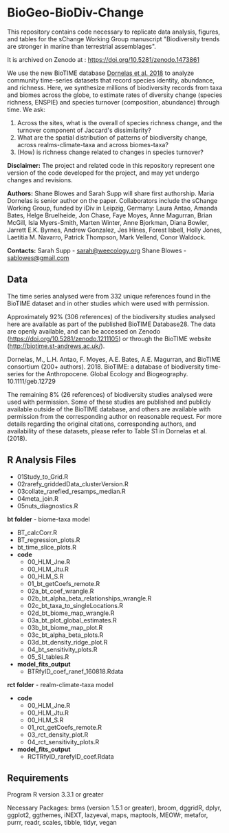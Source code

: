 # BioGeo-BioDiv-Change

This repository contains code necessary to replicate data analysis, figures, and tables for the sChange Working Group manuscript "Biodiversity trends are stronger in marine than terrestrial assemblages".

It is archived on Zenodo at : https://doi.org/10.5281/zenodo.1473861

We use the new BioTIME database [Dornelas et al. 2018](https://doi.org/10.1111/geb.12729) to analyze community time-series datasets that record species identity, abundance, and richness. Here, we synthesize millions of biodiversity records from taxa and biomes across the globe, to estimate rates of diversity change (species richness, ENSPIE) and species turnover (composition, abundance) through time. We ask:

1. Across the sites, what is the overall of species richness change, and the turnover component of Jaccard's dissimilarity?
2. What are the spatial distribution of patterns of biodiversity change, across realms-climate-taxa and across biomes-taxa?
3. (How) is richness change related to changes in species turnover?

**Disclaimer:** The project and related code in this repository represent one version of the code developed for the project, and may yet undergo changes and revisions.

**Authors:** Shane Blowes and Sarah Supp will share first authorship. Maria Dornelas is senior author on the paper. 
Collaborators include the sChange Working Group, funded by iDiv in Leipzig, Germany:
Laura Antao, Amanda Bates, Helge Bruelheide, Jon Chase, Faye Moyes, Anne Magurran, Brian McGill, Isla Myers-Smith, Marten Winter, Anne Bjorkman, Diana Bowler, Jarrett E.K. Byrnes, Andrew Gonzalez, Jes Hines, Forest Isbell, Holly Jones, Laetitia M. Navarro, Patrick Thompson, Mark Vellend, Conor Waldock.

**Contacts:** 
Sarah Supp - sarah@weecology.org
Shane Blowes - sablowes@gmail.com

## Data 

The time series analysed were from 332 unique references found in the BioTIME dataset and in other studies which were used with permission.

Approximately 92% (306 references) of the biodiversity studies analysed here are available as part of the published BioTIME Database28. The data are openly available, and can be accessed on Zenodo (https://doi.org/10.5281/zenodo.1211105) or through the BioTIME website (http://biotime.st-andrews.ac.uk/).

Dornelas, M., L.H. Antao, F. Moyes, A.E. Bates, A.E. Magurran, and BioTIME consortium (200+ authors). 2018. BioTIME: a database of biodiversity time-series for the Anthropocene. Global Ecology and Biogeography. 10.1111/geb.12729 

The remaining 8% (26 references) of biodiversity studies analysed were used with permission. Some of these studies are published and publicly available outside of the BioTIME database, and others are available with permission from the corresponding author on reasonable request. For more details regarding the original citations, corresponding authors, and availability of these datasets, please refer to Table S1 in Dornelas et al. (2018). 


## R Analysis Files 

* 01Study_to_Grid.R
* 02rarefy_griddedData_clusterVersion.R 
* 03collate_rarefied_resamps_median.R
* 04meta_join.R
* 05nuts_diagnostics.R

**bt folder** - biome-taxa model
* BT_calcCorr.R
* BT_regression_plots.R
* bt_time_slice_plots.R
* **code**
    + 00_HLM_Jne.R
    + 00_HLM_Jtu.R
    + 00_HLM_S.R
    + 01_bt_getCoefs_remote.R
    + 02a_bt_coef_wrangle.R
    + 02b_bt_alpha_beta_relationships_wrangle.R
    + 02c_bt_taxa_to_singleLocations.R  
    + 02d_bt_biome_map_wrangle.R
    + 03a_bt_plot_global_estimates.R
    + 03b_bt_biome_map_plot.R
    + 03c_bt_alpha_beta_plots.R
    + 03d_bt_density_ridge_plot.R
    + 04_bt_sensitivity_plots.R
    + 05_SI_tables.R
* **model_fits_output**
    + BTRfyID_coef_ranef_160818.Rdata

**rct folder** - realm-climate-taxa model
* **code**
    + 00_HLM_Jne.R			
    + 00_HLM_Jtu.R			
    + 00_HLM_S.R			
    + 01_rct_getCoefs_remote.R
    + 03_rct_density_plot.R
    + 04_rct_sensitivity_plots.R
* **model_fits_output**
    + RCTRfyID_rarefyID_coef.Rdata


## Requirements
Program R version 3.3.1 or greater

Necessary Packages: brms (version 1.5.1 or greater), broom, dggridR, dplyr, ggplot2, ggthemes, iNEXT, lazyeval, maps, maptools, MEOWr, metafor, purrr, readr, scales, tibble, tidyr, vegan
